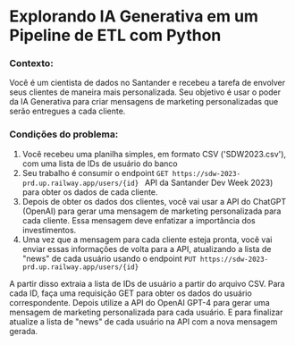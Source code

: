 # Explorando IA Generativa em um Pipeline de ETL com Python

### Contexto: 
Você é um cientista de dados no Santander e recebeu a tarefa de envolver seus clientes de maneira mais personalizada. Seu objetivo é usar o poder da IA Generativa para criar mensagens de marketing personalizadas que serão entregues a cada cliente.

### Condições do problema: 
1. Você recebeu uma planilha simples, em formato CSV ('SDW2023.csv'), com uma lista de IDs de usuário do banco   
2. Seu trabalho é consumir o endpoint ```GET https://sdw-2023-prd.up.railway.app/users/{id} ``` API da Santander Dev Week 2023) para obter os dados de cada cliente.
3. Depois de obter os dados dos clientes, você vai usar a API do ChatGPT (OpenAI) para gerar uma mensagem de marketing personalizada para cada cliente. Essa mensagem deve enfatizar a importância dos investimentos.
4. Uma vez que a mensagem para cada cliente esteja pronta, você vai enviar essas informações de volta para a API, atualizando a lista de "news" de cada usuário usando o endpoint ```PUT https://sdw-2023-prd.up.railway.app/users/{id} ```

A partir disso extraia a lista de IDs de usuário a partir do arquivo CSV. Para cada ID, faça uma requisição GET para obter os dados do usuário correspondente.
Depois utilize a API do OpenAI GPT-4 para gerar uma mensagem de marketing personalizada para cada usuário. E para finalizar atualize a lista de "news" de cada usuário na API com a nova mensagem gerada.

